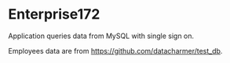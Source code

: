 # Enterprise172
Application queries data from MySQL with single sign on.  

Employees data are from https://github.com/datacharmer/test_db.


